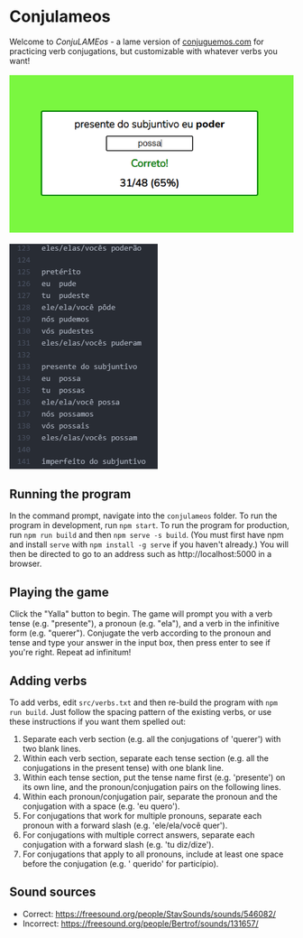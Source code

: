 # Conjulameos
Welcome to *ConjuLAMEos* - a lame version of [conjuguemos.com](https://www.conjuguemos.com/verb/homework/100) for practicing verb conjugations, but customizable with whatever verbs you want!
<br><br>
![gameplay](https://raw.githubusercontent.com/BenRStutzman/conjulameos/master/pictures/gameplay.png)
<br><br>
![verbsheet](https://raw.githubusercontent.com/BenRStutzman/conjulameos/master/pictures/verbsheet.png)
<br>
## Running the program
In the command prompt, navigate into the `conjulameos` folder. To run the program in development, run `npm start`. To run the program for production, run `npm run build` and then `npm serve -s build`. (You must first have npm and install `serve` with `npm install -g serve` if you haven't already.) You will then be directed to go to an address such as http://localhost:5000 in a browser.

## Playing the game
Click the "Yalla" button to begin. The game will prompt you with a verb tense (e.g. "presente"), a pronoun (e.g. "ela"), and a verb in the infinitive form (e.g. "querer"). Conjugate the verb according to the pronoun and tense and type your answer in the input box, then press enter to see if you're right. Repeat ad infinitum!

## Adding verbs
To add verbs, edit `src/verbs.txt` and then re-build the program with `npm run build`. Just follow the spacing pattern of the existing verbs, or use these instructions if you want them spelled out:
1. Separate each verb section (e.g. all the conjugations of 'querer')
   with two blank lines.
2. Within each verb section, separate each tense section (e.g. all the
   conjugations in the present tense) with one blank line.
3. Within each tense section, put the tense name first (e.g. 'presente') on its
   own line, and the pronoun/conjugation pairs on the following lines.
4. Within each pronoun/conjugation pair, separate the pronoun and the
   conjugation with a space (e.g. 'eu quero').
5. For conjugations that work for multiple pronouns, separate each pronoun
   with a forward slash (e.g. 'ele/ela/você quer').
6. For conjugations with multiple correct answers, separate each conjugation
   with a forward slash (e.g. 'tu diz/dize').
7. For conjugations that apply to all pronouns, include at least one space
   before the conjugation (e.g. '  querido' for particípio).

## Sound sources
- Correct: https://freesound.org/people/StavSounds/sounds/546082/
- Incorrect: https://freesound.org/people/Bertrof/sounds/131657/
